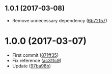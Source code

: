 <a name="1.0.1"></a>
## 1.0.1 (2017-03-08)

* Remove unnecessary dependency ([6b72f57](https://github.com/kikobeats/min-delay/commit/6b72f57))



<a name="1.0.0"></a>
# 1.0.0 (2017-03-07)

* First commit ([871ff35](https://github.com/kikobeats/min-delay/commit/871ff35))
* Fix reference ([ac311c9](https://github.com/kikobeats/min-delay/commit/ac311c9))
* Update ([97ba98b](https://github.com/kikobeats/min-delay/commit/97ba98b))



